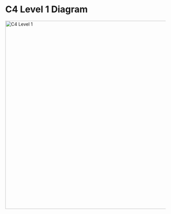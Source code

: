 # C4 Level 1 Diagram

<img width="841" height="591" alt="C4 Level 1" src="https://github.com/user-attachments/assets/bbb7d6ce-86a5-461c-9ed4-8a78ee445a08" />
